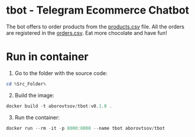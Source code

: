 # tbot - Telegram Ecommerce Chatbot

The bot offers to order products from the [products.csv](https://github.com/ABorovtsov/tbot/blob/main/data/products.csv) file. All the orders are registered in the [orders.csv](https://github.com/ABorovtsov/tbot/blob/main/data/orders.csv). Eat more chocolate and have fun!

# Run in container

1. Go to the folder with the source code:

```powershell
cd %Src_Folder%
```

2. Build the image:
```powershell
docker build -t aborovtsov/tbot:v0.1.0 .
```

3. Run the container:
```powershell
docker run --rm -it -p 8000:8000 --name tbot aborovtsov/tbot
```